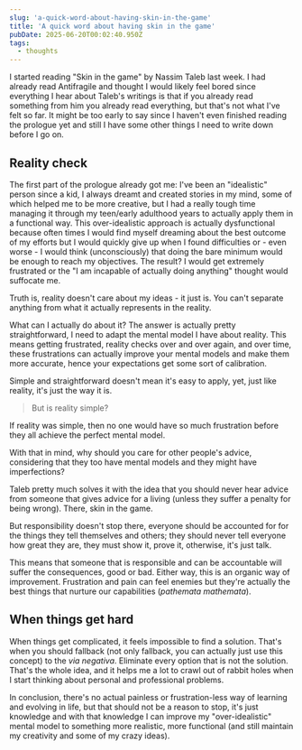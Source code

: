 ```yaml
---
slug: 'a-quick-word-about-having-skin-in-the-game'
title: 'A quick word about having skin in the game'
pubDate: 2025-06-20T00:02:40.950Z
tags:
  - thoughts
---
```


I started reading "Skin in the game" by Nassim Taleb last week. I had already read Antifragile and thought I would likely feel bored since everything I hear about Taleb's writings is that if you already read something from him you already read everything, but that's not what I've felt so far. It might be too early to say since I haven't even finished reading the prologue yet and still I have some other things I need to write down before I go on.

## Reality check

The first part of the prologue already got me: I've been an "idealistic" person since a kid, I always dreamt and created stories in my mind, some of which helped me to be more creative, but I had a really tough time managing it through my teen/early adulthood years to actually apply them in a functional way. This over-idealistic approach is actually dysfunctional because often times I would find myself dreaming about the best outcome of my efforts but I would quickly give up when I found difficulties or - even worse - I would think (unconsciously) that doing the bare minimum would be enough to reach my objectives. The result? I would get extremely frustrated or the "I am incapable of actually doing anything" thought would suffocate me.

Truth is, reality doesn't care about my ideas - it just is. You can't separate anything from what it actually represents in the reality.

What can I actually do about it? The answer is actually pretty straightforward, I need to adapt the mental model I have about reality. This means getting frustrated, reality checks over and over again, and over time, these frustrations can actually improve your mental models and make them more accurate, hence your expectations get some sort of calibration.

Simple and straightforward doesn't mean it's easy to apply, yet, just like reality, it's just the way it is.

> But is reality simple?

If reality was simple, then no one would have so much frustration before they all achieve the perfect mental model.

With that in mind, why should you care for other people's advice, considering that they too have mental models and they might have imperfections?

Taleb pretty much solves it with the idea that you should never hear advice from someone that gives advice for a living (unless they suffer a penalty for being wrong). There, skin in the game.

But responsibility doesn't stop there, everyone should be accounted for for the things they tell themselves and others; they should never tell everyone how great they are, they must show it, prove it, otherwise, it's just talk.

This means that someone that is responsible and can be accountable will suffer the consequences, good or bad. Either way, this is an organic way of improvement. Frustration and pain can feel enemies but they're actually the best things that nurture our capabilities (_pathemata mathemata_).

## When things get hard

When things get complicated, it feels impossible to find a solution. That's when you should fallback (not only fallback, you can actually just use this concept) to the _via negativa_. Eliminate every option that is not the solution. That's the whole idea, and it helps me a lot to crawl out of rabbit holes when I start thinking about personal and professional problems.

In conclusion, there's no actual painless or frustration-less way of learning and evolving in life, but that should not be a reason to stop, it's just knowledge and with that knowledge I can improve my "over-idealistic" mental model to something more realistic, more functional (and still maintain my creativity and some of my crazy ideas).
